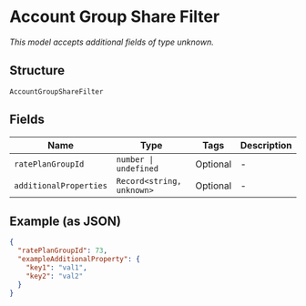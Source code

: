 
# Account Group Share Filter

*This model accepts additional fields of type unknown.*

## Structure

`AccountGroupShareFilter`

## Fields

| Name | Type | Tags | Description |
|  --- | --- | --- | --- |
| `ratePlanGroupId` | `number \| undefined` | Optional | - |
| `additionalProperties` | `Record<string, unknown>` | Optional | - |

## Example (as JSON)

```json
{
  "ratePlanGroupId": 73,
  "exampleAdditionalProperty": {
    "key1": "val1",
    "key2": "val2"
  }
}
```

